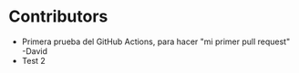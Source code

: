 
# Contributors

- Primera prueba del GitHub Actions, para hacer "mi primer pull request" -David
- Test 2
